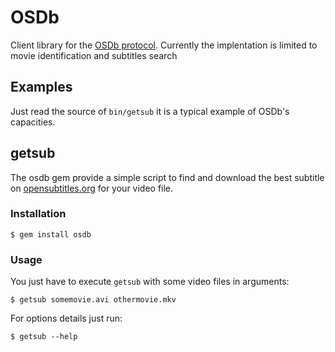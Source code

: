 # OSDb

Client library for the [OSDb protocol](http://trac.opensubtitles.org/projects/opensubtitles/wiki/XMLRPC).
Currently the implentation is limited to movie identification and subtitles search

## Examples

Just read the source of `bin/getsub` it is a typical example of OSDb's capacities.

## getsub

The osdb gem provide a simple script to find and download the best subtitle on
[opensubtitles.org](http://www.opensubtitles.org/) for your video file.

### Installation

    $ gem install osdb

### Usage

You just have to execute `getsub` with some video files in arguments:

    $ getsub somemovie.avi othermovie.mkv

For options details just run:

    $ getsub --help
